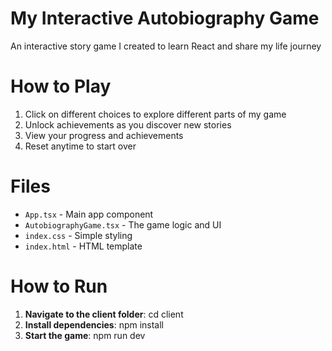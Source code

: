 # My Interactive Autobiography Game

An interactive story game I created to learn React and share my life journey

# How to Play

1. Click on different choices to explore different parts of my game
2. Unlock achievements as you discover new stories
3. View your progress and achievements
4. Reset anytime to start over

# Files

- `App.tsx` - Main app component
- `AutobiographyGame.tsx` - The game logic and UI
- `index.css` - Simple styling
- `index.html` - HTML template

# How to Run

1. **Navigate to the client folder**: cd client
2. **Install dependencies**: npm install
3. **Start the game**: npm run dev
